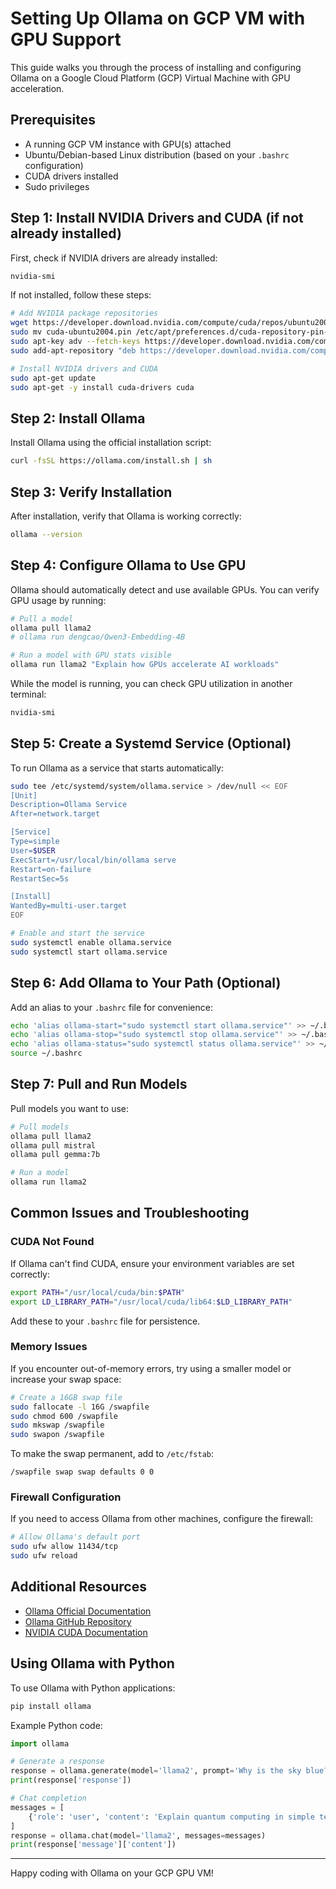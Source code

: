# Setting Up Ollama on GCP VM with GPU Support

This guide walks you through the process of installing and configuring Ollama on a Google Cloud Platform (GCP) Virtual Machine with GPU acceleration.

## Prerequisites

- A running GCP VM instance with GPU(s) attached
- Ubuntu/Debian-based Linux distribution (based on your `.bashrc` configuration)
- CUDA drivers installed
- Sudo privileges

## Step 1: Install NVIDIA Drivers and CUDA (if not already installed)

First, check if NVIDIA drivers are already installed:

```bash
nvidia-smi
```

If not installed, follow these steps:

```bash
# Add NVIDIA package repositories
wget https://developer.download.nvidia.com/compute/cuda/repos/ubuntu2004/x86_64/cuda-ubuntu2004.pin
sudo mv cuda-ubuntu2004.pin /etc/apt/preferences.d/cuda-repository-pin-600
sudo apt-key adv --fetch-keys https://developer.download.nvidia.com/compute/cuda/repos/ubuntu2004/x86_64/7fa2af80.pub
sudo add-apt-repository "deb https://developer.download.nvidia.com/compute/cuda/repos/ubuntu2004/x86_64/ /"

# Install NVIDIA drivers and CUDA
sudo apt-get update
sudo apt-get -y install cuda-drivers cuda
```

## Step 2: Install Ollama

Install Ollama using the official installation script:

```bash
curl -fsSL https://ollama.com/install.sh | sh
```

## Step 3: Verify Installation

After installation, verify that Ollama is working correctly:

```bash
ollama --version
```

## Step 4: Configure Ollama to Use GPU

Ollama should automatically detect and use available GPUs. You can verify GPU usage by running:

```bash
# Pull a model
ollama pull llama2  
# ollama run dengcao/Qwen3-Embedding-4B

# Run a model with GPU stats visible
ollama run llama2 "Explain how GPUs accelerate AI workloads"
```

While the model is running, you can check GPU utilization in another terminal:

```bash
nvidia-smi
```

## Step 5: Create a Systemd Service (Optional)

To run Ollama as a service that starts automatically:

```bash
sudo tee /etc/systemd/system/ollama.service > /dev/null << EOF
[Unit]
Description=Ollama Service
After=network.target

[Service]
Type=simple
User=$USER
ExecStart=/usr/local/bin/ollama serve
Restart=on-failure
RestartSec=5s

[Install]
WantedBy=multi-user.target
EOF

# Enable and start the service
sudo systemctl enable ollama.service
sudo systemctl start ollama.service
```

## Step 6: Add Ollama to Your Path (Optional)

Add an alias to your `.bashrc` file for convenience:

```bash
echo 'alias ollama-start="sudo systemctl start ollama.service"' >> ~/.bashrc
echo 'alias ollama-stop="sudo systemctl stop ollama.service"' >> ~/.bashrc
echo 'alias ollama-status="sudo systemctl status ollama.service"' >> ~/.bashrc
source ~/.bashrc
```

## Step 7: Pull and Run Models

Pull models you want to use:

```bash
# Pull models
ollama pull llama2
ollama pull mistral
ollama pull gemma:7b

# Run a model
ollama run llama2
```

## Common Issues and Troubleshooting

### CUDA Not Found

If Ollama can't find CUDA, ensure your environment variables are set correctly:

```bash
export PATH="/usr/local/cuda/bin:$PATH"
export LD_LIBRARY_PATH="/usr/local/cuda/lib64:$LD_LIBRARY_PATH"
```

Add these to your `.bashrc` file for persistence.

### Memory Issues

If you encounter out-of-memory errors, try using a smaller model or increase your swap space:

```bash
# Create a 16GB swap file
sudo fallocate -l 16G /swapfile
sudo chmod 600 /swapfile
sudo mkswap /swapfile
sudo swapon /swapfile
```

To make the swap permanent, add to `/etc/fstab`:
```
/swapfile swap swap defaults 0 0
```

### Firewall Configuration

If you need to access Ollama from other machines, configure the firewall:

```bash
# Allow Ollama's default port
sudo ufw allow 11434/tcp
sudo ufw reload
```

## Additional Resources

- [Ollama Official Documentation](https://ollama.com/docs)
- [Ollama GitHub Repository](https://github.com/ollama/ollama)
- [NVIDIA CUDA Documentation](https://docs.nvidia.com/cuda/)

## Using Ollama with Python

To use Ollama with Python applications:

```bash
pip install ollama
```

Example Python code:

```python
import ollama

# Generate a response
response = ollama.generate(model='llama2', prompt='Why is the sky blue?')
print(response['response'])

# Chat completion
messages = [
    {'role': 'user', 'content': 'Explain quantum computing in simple terms'}
]
response = ollama.chat(model='llama2', messages=messages)
print(response['message']['content'])
```

---

Happy coding with Ollama on your GCP GPU VM!
